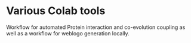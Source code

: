 # Various Colab  tools
Workflow for automated Protein interaction and co-evolution coupling as well as a workflow for weblogo generation locally.
